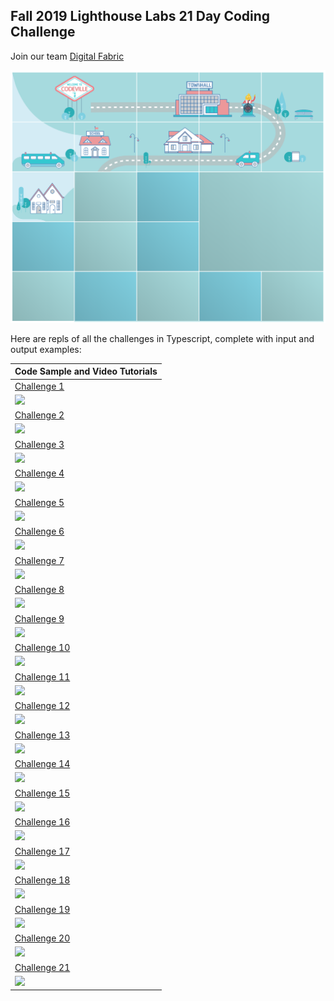 ## Fall 2019 Lighthouse Labs 21 Day Coding Challenge ##

Join our team [Digital Fabric](https://coding-challenge.lighthouselabs.ca/teams/join/digital-fabric)

![](https://raw.githubusercontent.com/digitaIfabric/21daycodingchallenge/master/image.png)

Here are repls of all the challenges in Typescript, complete with input and output examples:

| Code Sample and Video Tutorials | 
| ------------- |
| [Challenge 1](https://repl.it/@digitalfabric/challenge1) |
| [![](https://img.youtube.com/vi/4b825sXVejI/0.jpg)](https://www.youtube.com/watch?v=4b825sXVejI) | 
| [Challenge 2](https://repl.it/@digitalfabric/challenge2) |
| [![](https://img.youtube.com/vi/sjeOVVitgs4/0.jpg)](https://www.youtube.com/watch?v=sjeOVVitgs4) |
| [Challenge 3](https://repl.it/@digitalfabric/challenge3) |
| [![](https://img.youtube.com/vi/cdr-geKFt6Q/0.jpg)](https://www.youtube.com/watch?v=cdr-geKFt6Q) |
| [Challenge 4](https://repl.it/@digitalfabric/challenge4) |
| [![](https://img.youtube.com/vi/SfIPAAS290E/0.jpg)](https://www.youtube.com/watch?v=SfIPAAS290E) |
| [Challenge 5](https://repl.it/@digitalfabric/challenge5) |
| [![](https://img.youtube.com/vi/G6jNEJR6l_s/0.jpg)](https://www.youtube.com/watch?v=G6jNEJR6l_s) |
| [Challenge 6](https://repl.it/@digitalfabric/challenge6) |
| [![](https://img.youtube.com/vi/EB1146OK82w/0.jpg)](https://www.youtube.com/watch?v=EB1146OK82w) |
| [Challenge 7](https://repl.it/@digitalfabric/challenge7) |
| [![](https://img.youtube.com/vi/TwImdLmGvpI/0.jpg)](https://www.youtube.com/watch?v=TwImdLmGvpI) | 
| [Challenge 8](https://repl.it/@digitalfabric/challenge8) |
| [![](https://img.youtube.com/vi/R-mvC8NaOqY/0.jpg)](https://www.youtube.com/watch?v=R-mvC8NaOqY) |
| [Challenge 9](https://repl.it/@digitalfabric/challenge9) |
| [![](https://img.youtube.com/vi/7U0jYYcU43Q/0.jpg)](https://www.youtube.com/watch?v=7U0jYYcU43Q) |
| [Challenge 10](https://repl.it/@digitalfabric/challenge10) |
| [![](https://img.youtube.com/vi/_OHSd62QXHc/0.jpg)](https://www.youtube.com/watch?v=_OHSd62QXHc) |
| [Challenge 11](https://repl.it/@digitalfabric/challenge11) |
| [![](https://i.ytimg.com/vi/lcn2pZMRn7s/maxresdefault.jpg)](https://www.youtube.com/watch?v=lcn2pZMRn7s) |
| [Challenge 12](https://repl.it/@digitalfabric/challenge12) |
| [![](https://img.youtube.com/vi/CW5wFmTT590/0.jpg)](https://www.youtube.com/watch?v=CW5wFmTT590&list=PLlKjWcFcCj4ReNjGTCqTt891AIqzywSKd) |
| [Challenge 13](https://repl.it/@digitalfabric/challenge13) |
| [![](https://img.youtube.com/vi/CW5wFmTT590/0.jpg)](https://www.youtube.com/watch?v=CW5wFmTT590&list=PLlKjWcFcCj4ReNjGTCqTt891AIqzywSKd) |
| [Challenge 14](https://repl.it/@digitalfabric/challenge14) |
| [![](https://img.youtube.com/vi/CW5wFmTT590/0.jpg)](https://www.youtube.com/watch?v=CW5wFmTT590&list=PLlKjWcFcCj4ReNjGTCqTt891AIqzywSKd) |
| [Challenge 15](https://repl.it/@digitalfabric/challenge15) |
| [![](https://img.youtube.com/vi/CW5wFmTT590/0.jpg)](https://www.youtube.com/watch?v=CW5wFmTT590&list=PLlKjWcFcCj4ReNjGTCqTt891AIqzywSKd) |
| [Challenge 16](https://repl.it/@digitalfabric/challenge16) |
| [![](https://img.youtube.com/vi/CW5wFmTT590/0.jpg)](https://www.youtube.com/watch?v=CW5wFmTT590&list=PLlKjWcFcCj4ReNjGTCqTt891AIqzywSKd) |
| [Challenge 17](https://repl.it/@digitalfabric/challenge17) |
| [![](https://img.youtube.com/vi/CW5wFmTT590/0.jpg)](https://www.youtube.com/watch?v=CW5wFmTT590&list=PLlKjWcFcCj4ReNjGTCqTt891AIqzywSKd) |
| [Challenge 18](https://repl.it/@digitalfabric/challenge18) |
| [![](https://img.youtube.com/vi/CW5wFmTT590/0.jpg)](https://www.youtube.com/watch?v=CW5wFmTT590&list=PLlKjWcFcCj4ReNjGTCqTt891AIqzywSKd) |
| [Challenge 19](https://repl.it/@digitalfabric/challenge19) |
| [![](https://img.youtube.com/vi/CW5wFmTT590/0.jpg)](https://www.youtube.com/watch?v=CW5wFmTT590&list=PLlKjWcFcCj4ReNjGTCqTt891AIqzywSKd) |
| [Challenge 20](https://repl.it/@digitalfabric/challenge20) |
| [![](https://img.youtube.com/vi/CW5wFmTT590/0.jpg)](https://www.youtube.com/watch?v=CW5wFmTT590&list=PLlKjWcFcCj4ReNjGTCqTt891AIqzywSKd) |
| [Challenge 21](https://repl.it/@digitalfabric/challenge21) |
| [![](https://img.youtube.com/vi/CW5wFmTT590/0.jpg)](https://www.youtube.com/watch?v=CW5wFmTT590&list=PLlKjWcFcCj4ReNjGTCqTt891AIqzywSKd) |
